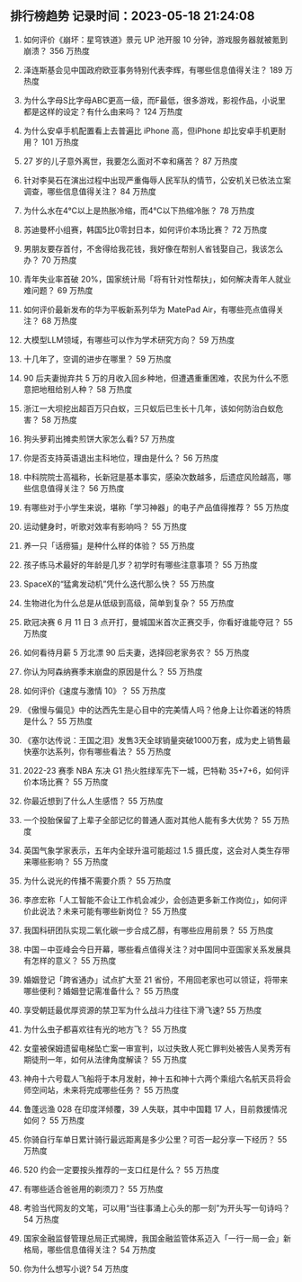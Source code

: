 
## 排行榜趋势 记录时间：2023-05-18 21:24:08
  
  1. 如何评价《崩坏：星穹铁道》景元 UP 池开服 10 分钟，游戏服务器就被氪到崩溃？ 356 万热度
    
  2. 泽连斯基会见中国政府欧亚事务特别代表李辉，有哪些信息值得关注？ 189 万热度
    
  3. 为什么字母S比字母ABC更高一级，而F最低，很多游戏，影视作品，小说里都是这样的设定？有什么由来吗？ 124 万热度
    
  4. 为什么安卓手机配置看上去普遍比 iPhone 高，但iPhone 却比安卓手机更耐用？ 101 万热度
    
  5. 27 岁的儿子意外离世，我要怎么面对不幸和痛苦？ 87 万热度
    
  6. 针对李昊石在演出过程中出现严重侮辱人民军队的情节，公安机关已依法立案调查，哪些信息值得关注？ 84 万热度
    
  7. 为什么水在4℃以上是热胀冷缩，而4℃以下热缩冷胀？ 78 万热度
    
  8. 苏迪曼杯小组赛，韩国5比0零封日本，如何评价本场比赛？ 72 万热度
    
  9. 男朋友要存首付，不舍得给我花钱，我好像在帮别人省钱娶自己，我该怎么办？ 70 万热度
    
  10. 青年失业率首破 20%，国家统计局「将有针对性帮扶」，如何解决青年人就业难问题？ 69 万热度
    
  11. 如何评价最新发布的华为平板新系列华为 MatePad Air，有哪些亮点值得关注？ 68 万热度
    
  12. 大模型LLM领域，有哪些可以作为学术研究方向？ 59 万热度
    
  13. 十几年了，空调的进步在哪里？ 59 万热度
    
  14. 90 后夫妻抛弃共 5 万的月收入回乡种地，但遭遇重重困难，农民为什么不愿意把地租给别人种？ 58 万热度
    
  15. 浙江一大坝挖出超百万只白蚁，三只蚁后已生长十几年，该如何防治白蚁危害？ 58 万热度
    
  16. 狗头萝莉出摊卖煎饼大家怎么看? 57 万热度
    
  17. 你是否支持英语退出主科地位，理由是什么？ 56 万热度
    
  18. 中科院院士高福称，长新冠是基本事实，感染次数越多，后遗症风险越高，哪些信息值得关注？ 56 万热度
    
  19. 有哪些对于小学生来说，堪称「学习神器」的电子产品值得推荐？ 55 万热度
    
  20. 运动健身时，听歌对效率有影响吗？ 55 万热度
    
  21. 养一只「话痨猫」是种什么样的体验？ 55 万热度
    
  22. 孩子练马术最好的年龄是几岁？初学时有哪些注意事项？ 55 万热度
    
  23. SpaceX的“猛禽发动机”凭什么迭代那么快？ 55 万热度
    
  24. 生物进化为什么总是从低级到高级，简单到复杂？ 55 万热度
    
  25. 欧冠决赛 6 月 11 日 3 点开打，曼城国米首次正赛交手，你看好谁能夺冠？ 55 万热度
    
  26. 如何看待月薪 5 万北漂 90 后夫妻，选择回老家务农？ 55 万热度
    
  27. 你认为阿森纳赛季末崩盘的原因是什么？ 55 万热度
    
  28. 如何评价《速度与激情 10》？ 55 万热度
    
  29. 《傲慢与偏见》中的达西先生是心目中的完美情人吗？他身上让你着迷的特质是什么？ 55 万热度
    
  30. 《塞尔达传说：王国之泪》发售3天全球销量突破1000万套，成为史上销售最快塞尔达系列，你有哪些看法？ 55 万热度
    
  31. 2022-23 赛季 NBA 东决 G1 热火胜绿军先下一城，巴特勒 35+7+6，如何评价本场比赛？ 55 万热度
    
  32. 你最近想到了什么人生感悟？ 55 万热度
    
  33. 一个投胎保留了上辈子全部记忆的普通人面对其他人能有多大优势？ 55 万热度
    
  34. 英国气象学家表示，五年内全球升温可能超过 1.5 摄氏度，这会对人类生存带来哪些影响？ 55 万热度
    
  35. 为什么说光的传播不需要介质？ 55 万热度
    
  36. 李彦宏称「人工智能不会让工作机会减少，会创造更多新工作岗位」，如何评价此说法？未来可能有哪些新岗位？ 55 万热度
    
  37. 我国科研团队实现二氧化碳一步合成乙醇，有哪些应用前景？ 55 万热度
    
  38. 中国－中亚峰会今日开幕，哪些看点值得关注？对中国同中亚国家关系发展具有怎样的意义？ 55 万热度
    
  39. 婚姻登记「跨省通办」试点扩大至 21 省份，不用回老家也可以领证，将带来哪些便利？婚姻登记需准备什么？ 55 万热度
    
  40. 享受朝廷最优厚资源的禁卫军为什么战斗力往往下滑飞速? 55 万热度
    
  41. 为什么虫子都喜欢往有光的地方飞？ 55 万热度
    
  42. 女童被保姆遗留电梯坠亡案一审宣判，以过失致人死亡罪判处被告人吴秀芳有期徒刑一年，如何从法律角度解读？ 55 万热度
    
  43. 神舟十六号载人飞船将于本月发射，神十五和神十六两个乘组六名航天员将会师空间站，未来将完成哪些任务？ 55 万热度
    
  44. 鲁蓬远渔 028 在印度洋倾覆，39 人失联，其中中国籍 17 人，目前救援情况如何？ 55 万热度
    
  45. 你骑自行车单日累计骑行最远距离是多少公里？可否一起分享一下经历？ 55 万热度
    
  46. 520 约会一定要按头推荐的一支口红是什么？ 55 万热度
    
  47. 有哪些适合爸爸用的剃须刀？ 55 万热度
    
  48. 考验当代网友的文笔，可以用“当往事涌上心头的那一刻”为开头写一句诗吗？ 54 万热度
    
  49. 国家金融监督管理总局正式揭牌，我国金融监管体系迈入「一行一局一会」新格局，哪些信息值得关注？ 54 万热度
    
  50. 你为什么想写小说? 54 万热度
    